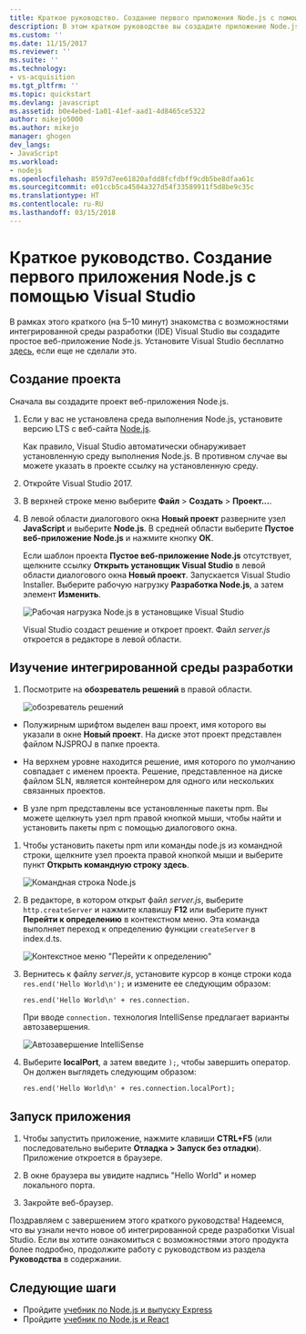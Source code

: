 ```yaml
---
title: Краткое руководство. Создание первого приложения Node.js с помощью Visual Studio | Документы Майкрософт
description: В этом кратком руководстве вы создадите приложение Node.js в Visual Studio.
ms.custom: ''
ms.date: 11/15/2017
ms.reviewer: ''
ms.suite: ''
ms.technology:
- vs-acquisition
ms.tgt_pltfrm: ''
ms.topic: quickstart
ms.devlang: javascript
ms.assetid: b0e4ebed-1a01-41ef-aad1-4d8465ce5322
author: mikejo5000
ms.author: mikejo
manager: ghogen
dev_langs:
- JavaScript
ms.workload:
- nodejs
ms.openlocfilehash: 8597d7ee61820afdd8fcfdbff9cdb5be8dfaa61c
ms.sourcegitcommit: e01ccb5ca4504a327d54f33589911f5d8be9c35c
ms.translationtype: HT
ms.contentlocale: ru-RU
ms.lasthandoff: 03/15/2018
---
```

# <a name="quickstart-use-visual-studio-to-create-your-first-nodejs-app"></a>Краткое руководство. Создание первого приложения Node.js с помощью Visual Studio
В рамках этого краткого (на 5–10 минут) знакомства с возможностями интегрированной среды разработки (IDE) Visual Studio вы создадите простое веб-приложение Node.js. Установите Visual Studio бесплатно [здесь](http://www.visualstudio.com), если еще не сделали это.  

## <a name="create-a-project"></a>Создание проекта
Сначала вы создадите проект веб-приложения Node.js.

1. Если у вас не установлена среда выполнения Node.js, установите версию LTS с веб-сайта [Node.js](https://nodejs.org/en/download/).

    Как правило, Visual Studio автоматически обнаруживает установленную среду выполнения Node.js. В противном случае вы можете указать в проекте ссылку на установленную среду.

1. Откройте Visual Studio 2017.  

1. В верхней строке меню выберите **Файл** > **Создать** > **Проект...**.  

1. В левой области диалогового окна **Новый проект** разверните узел **JavaScript** и выберите **Node.js**. В средней области выберите **Пустое веб-приложение Node.js** и нажмите кнопку **ОК**.   

     Если шаблон проекта **Пустое веб-приложение Node.js** отсутствует, щелкните ссылку **Открыть установщик Visual Studio** в левой области диалогового окна **Новый проект**. Запускается Visual Studio Installer. Выберите рабочую нагрузку **Разработка Node.js**, а затем элемент **Изменить**.  

     ![Рабочая нагрузка Node.js в установщике Visual Studio](../ide/media/quickstart-nodejs-workload.png)  

    Visual Studio создаст решение и откроет проект. Файл *server.js* откроется в редакторе в левой области.

## <a name="explore-the-ide"></a>Изучение интегрированной среды разработки  

1. Посмотрите на **обозреватель решений** в правой области.

   ![обозреватель решений](../ide/media/quickstart-nodejs-solution-explorer.png)  

  - Полужирным шрифтом выделен ваш проект, имя которого вы указали в окне **Новый проект**. На диске этот проект представлен файлом NJSPROJ в папке проекта.

  - На верхнем уровне находится решение, имя которого по умолчанию совпадает с именем проекта. Решение, представленное на диске файлом SLN, является контейнером для одного или нескольких связанных проектов.

  - В узле npm представлены все установленные пакеты npm. Вы можете щелкнуть узел npm правой кнопкой мыши, чтобы найти и установить пакеты npm с помощью диалогового окна.

1. Чтобы установить пакеты npm или команды node.js из командной строки, щелкните узел проекта правой кнопкой мыши и выберите пункт **Открыть командную строку здесь**.

   ![Командная строка Node.js](../ide/media/quickstart-nodejs-command-prompt.png) 

1. В редакторе, в котором открыт файл *server.js*, выберите `http.createServer` и нажмите клавишу **F12** или выберите пункт **Перейти к определению** в контекстном меню. Эта команда выполняет переход к определению функции `createServer` в index.d.ts.  

   ![Контекстное меню "Перейти к определению"](../ide/media/quickstart-nodejs-gotodefinition.png)  

1. Вернитесь к файлу *server.js*, установите курсор в конце строки кода `res.end('Hello World\n');` и измените ее следующим образом:

    `res.end('Hello World\n' + res.connection.`

    При вводе `connection.` технология IntelliSense предлагает варианты автозавершения.

   ![Автозавершение IntelliSense](../ide/media/quickstart-nodejs-intellisense.png)  

1. Выберите **localPort**, а затем введите `);`, чтобы завершить оператор. Он должен выглядеть следующим образом:

    `res.end('Hello World\n' + res.connection.localPort);`

## <a name="run-the-application"></a>Запуск приложения
1. Чтобы запустить приложение, нажмите клавиши **CTRL+F5** (или последовательно выберите **Отладка > Запуск без отладки**). Приложение откроется в браузере.  

1. В окне браузера вы увидите надпись "Hello World" и номер локального порта.

1. Закройте веб-браузер.  

Поздравляем с завершением этого краткого руководства! Надеемся, что вы узнали нечто новое об интегрированной среде разработки Visual Studio. Если вы хотите ознакомиться с возможностями этого продукта более подробно, продолжите работу с руководством из раздела **Руководства** в содержании.  

## <a name="next-steps"></a>Следующие шаги 

- Пройдите [учебник по Node.js и выпуску Express](../nodejs/tutorial-nodejs.md)  
- Пройдите [учебник по Node.js и React](../nodejs/tutorial-nodejs-with-react-and-jsx.md)  